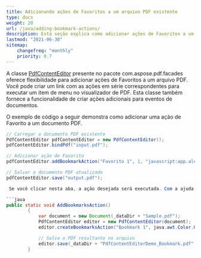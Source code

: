 ```yaml
---
title: Adicionando ações de Favoritos a um arquivo PDF existente
type: docs
weight: 20
url: /java/adding-bookmark-actions/
description: Esta seção explica como adicionar ações de Favoritos a um arquivo PDF existente com Aspose.PDF Facades.
lastmod: "2021-06-30"
sitemap:
    changefreq: "monthly"
    priority: 0.7
---
```


A classe [PdfContentEditor](https://reference.aspose.com/pdf/java/com.aspose.pdf.facades/PdfContentEditor) presente no pacote com.aspose.pdf.facades oferece flexibilidade para adicionar ações de Favoritos a um arquivo PDF. Você pode criar um link com as ações em série correspondentes para executar um item de menu no visualizador de PDF. Esta classe também fornece a funcionalidade de criar ações adicionais para eventos de documentos.

O exemplo de código a seguir demonstra como adicionar uma ação de Favorito a um documento PDF.

```java
// Carregar o documento PDF existente
PdfContentEditor pdfContentEditor = new PdfContentEditor();
pdfContentEditor.bindPdf("input.pdf");

// Adicionar ação de Favorito
pdfContentEditor.addBookmarkAction("Favorito 1", 1, "javascript:app.alert('Ação de Favorito!');");

// Salvar o documento PDF atualizado
pdfContentEditor.save("output.pdf");

 Se você clicar nesta aba, a ação desejada será executada. Com a ajuda de um Favorito, clicando nele, executamos a ação desejada. Em seguida, crie um [CreateBookmarkAction](https://reference.aspose.com/pdf/java/com.aspose.pdf.facades/PdfContentEditor#createBookmarksAction-java.lang.String-java.awt.Color-boolean-boolean-java.lang.String-java.lang.String-java.lang.String-), defina os parâmetros do texto, cores, indique o nome do favorito e também indique o número da página. A última ação é feita com "GoTo", ela permite que você vá de qualquer lugar para a página que precisamos.

```java
public static void AddBookmarksAction()
        {
            var document = new Document(_dataDir + "Sample.pdf");
            PdfContentEditor editor = new PdfContentEditor(document);
            editor.createBookmarksAction("Bookmark 1", java.awt.Color.GREEN, true, false, "", "GoTo", "2");

            // Salva o PDF resultante no arquivo
            editor.save(_dataDir + "PdfContentEditorDemo_Bookmark.pdf");
        }
```